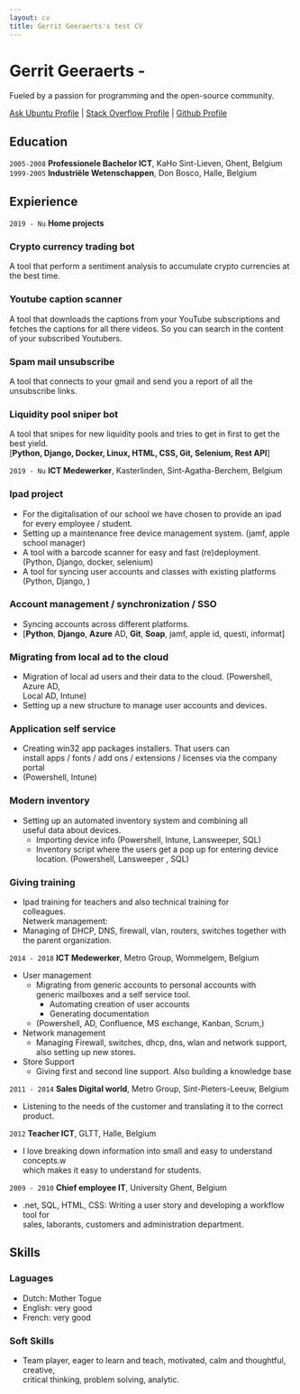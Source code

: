 ```yaml
---
layout: cv
title: Gerrit Geeraerts's test CV
---
```


# Gerrit Geeraerts -  
Fueled by a passion for programming and the open-source community.  

<div id="webaddress"><a href="https://askubuntu.com/users/1097288/gerrit-geeraerts?tab=profile">Ask Ubuntu Profile</a> | <a href="https://stackoverflow.com/users/10213635/gerrit-geeraerts?tab=profile">Stack Overflow Profile</a> | <a href="https://github.com/GerritGeeraerts">Github Profile</a></div>

## Education  

`2005-2008` **Professionele Bachelor ICT**, KaHo Sint-Lieven, Ghent, Belgium  
`1999-2005` **Industriële Wetenschappen**, Don Bosco, Halle, Belgium  
## Expierience  
`2019 - Nu` **Home projects**  
### Crypto currency trading bot  
A tool that perform a sentiment analysis to accumulate crypto currencies at the best time.  
### Youtube caption scanner  
A tool that downloads the captions from your YouTube subscriptions and fetches the captions for all there videos. So you can search in the content of your subscribed Youtubers.  
### Spam mail unsubscribe  
A tool that connects to your gmail and send you a report of all the unsubscribe links.  
### Liquidity pool sniper bot  
A tool that snipes for new liquidity pools and tries to get in first to get the best yield.  
[**Python, Django, Docker, Linux, HTML, CSS, Git, Selenium, Rest API**]  
  
`2019 - Nu` **ICT Medewerker**, Kasterlinden, Sint-Agatha-Berchem, Belgium  
### Ipad project  
- For the digitalisation of our school we have chosen to provide an ipad for every employee / student.  
- Setting up a maintenance free device management system. (jamf, apple school manager)  
- A tool with a barcode scanner for easy and fast (re)deployment. (Python,  Django, docker, selenium)  
- A tool for syncing user accounts and classes with existing platforms (Python,  Django, )

### Account management / synchronization / SSO
- Syncing accounts across different platforms.  
- [**Python**, **Django**, **Azure** AD, **Git**, **Soap**, jamf, apple id, questi, informat]  
### Migrating from local ad to the cloud  
- Migration of local ad users and their data to the cloud. (Powershell, Azure AD,  
  Local AD, Intune)  
- Setting up a new structure to manage user accounts and devices.  
### Application self service  
- Creating win32 app packages installers. That users can  
  install apps / fonts / add ons / extensions / licenses via the company portal  
- (Powershell, Intune)  
### Modern inventory  
- Setting up an automated inventory system and combining all  
  useful data about devices.  
	- Importing device info (Powershell, Intune, Lansweeper, SQL)  
	- Inventory script where the users get a pop up for entering device location. (Powershell, Lansweeper , SQL)  
### Giving training  
- Ipad training for teachers and also technical training for  
  colleagues.  
Netwerk management:  
- Managing of DHCP, DNS, firewall, vlan, routers, switches together with the parent organization.  

`2014 - 2018` **ICT Medewerker**, Metro Group, Wommelgem, Belgium  
- User management  
	- Migrating from generic accounts to personal accounts with  
	  generic mailboxes and a self service tool.  
		- Automating creation of user accounts  
		- Generating documentation  
	- (Powershell, AD, Confluence, MS exchange, Kanban, Scrum,)  
- Network management  
	- Managing Firewall, switches, dhcp, dns, wlan and network support, also setting up new stores.  
- Store Support  
	- Giving first and second line support. Also building a knowledge base

`2011 - 2014` **Sales Digital world**, Metro Group, Sint-Pieters-Leeuw, Belgium  
- Listening to the needs of the customer and translating it to the correct product.

`2012` **Teacher ICT**, GLTT, Halle, Belgium  
- I love breaking down information into small and easy to understand concepts.w  
  which makes it easy to understand for students.

`2009 - 2010` **Chief employee IT**, University Ghent, Belgium  
- .net, SQL, HTML, CSS: Writing a user story and developing a workflow tool for  
  sales, laborants, customers and administration department.  
## Skills  
### Laguages  
- Dutch: Mother Togue  
- English: very good  
- French: very good  
### Soft Skills  
- Team player, eager to learn and teach, motivated, calm and thoughtful, creative,  
  critical thinking, problem solving, analytic.  


<!-- ### Footer

Last updated: May 2013 -->
 
